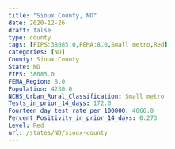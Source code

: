 ```yaml
---
title: "Sioux County, ND"
date: 2020-12-26
draft: false
type: county
tags: [FIPS:38085.0,FEMA:8.0,Small metro,Red]
categories: [ND]
County: Sioux County
State: ND
FIPS: 38085.0
FEMA_Region: 8.0
Population: 4230.0
NCHS_Urban_Rural_Classification: Small metro
Tests_in_prior_14_days: 172.0
Fourteen_day_test_rate_per_100000: 4066.0
Percent_Positivity_in_prior_14_days: 0.273
Level: Red
url: /states/ND/sioux-county
---
```



